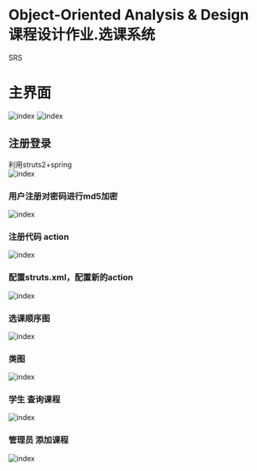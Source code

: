 # Object-Oriented Analysis & Design 课程设计作业.选课系统
SRS<br> 

# 主界面
![index](https://github.com/queenl71/SRS.Web-/blob/master/1.jpg)
![index](https://github.com/queenl71/SRS.Web-/blob/master/12.png)

## 注册登录
利用struts2+spring<br> 
![index](https://github.com/queenl71/SRS.Web-/blob/master/2.png)

### 用户注册对密码进行md5加密
![index](https://github.com/queenl71/SRS.Web-/blob/master/5.png)
### 注册代码 action
![index](https://github.com/queenl71/SRS.Web-/blob/master/6.png)
### 配置struts.xml，配置新的action 
![index](https://github.com/queenl71/SRS.Web-/blob/master/4.png)

### 选课顺序图 
![index](https://github.com/queenl71/SRS.Web-/blob/master/chake.png)
### 类图
![index](https://github.com/queenl71/SRS.Web-/blob/master/leitu.png)

### 学生 查询课程
![index](https://github.com/queenl71/SRS.Web-/blob/master/check.png)
### 管理员 添加课程
![index](https://github.com/queenl71/SRS.Web-/blob/master/11.png)

